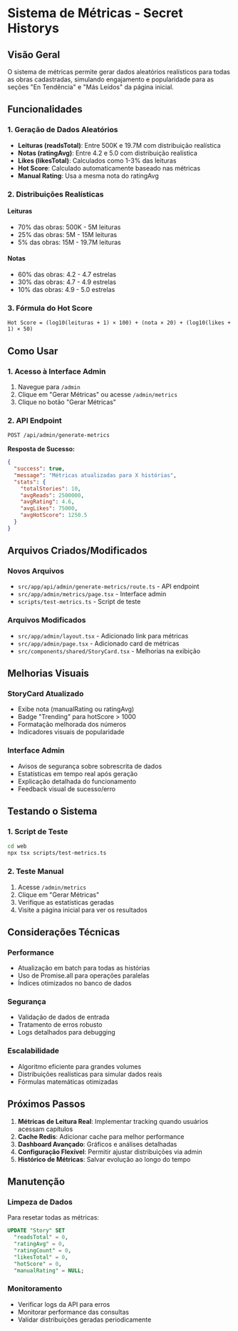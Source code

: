 # Sistema de Métricas - Secret Historys

## Visão Geral

O sistema de métricas permite gerar dados aleatórios realísticos para todas as obras cadastradas, simulando engajamento e popularidade para as seções "En Tendência" e "Más Leídos" da página inicial.

## Funcionalidades

### 1. Geração de Dados Aleatórios

- **Leituras (readsTotal)**: Entre 500K e 19.7M com distribuição realística
- **Notas (ratingAvg)**: Entre 4.2 e 5.0 com distribuição realística  
- **Likes (likesTotal)**: Calculados como 1-3% das leituras
- **Hot Score**: Calculado automaticamente baseado nas métricas
- **Manual Rating**: Usa a mesma nota do ratingAvg

### 2. Distribuições Realísticas

#### Leituras
- 70% das obras: 500K - 5M leituras
- 25% das obras: 5M - 15M leituras  
- 5% das obras: 15M - 19.7M leituras

#### Notas
- 60% das obras: 4.2 - 4.7 estrelas
- 30% das obras: 4.7 - 4.9 estrelas
- 10% das obras: 4.9 - 5.0 estrelas

### 3. Fórmula do Hot Score

```
Hot Score = (log10(leituras + 1) × 100) + (nota × 20) + (log10(likes + 1) × 50)
```

## Como Usar

### 1. Acesso à Interface Admin

1. Navegue para `/admin`
2. Clique em "Gerar Métricas" ou acesse `/admin/metrics`
3. Clique no botão "Gerar Métricas"

### 2. API Endpoint

```bash
POST /api/admin/generate-metrics
```

**Resposta de Sucesso:**
```json
{
  "success": true,
  "message": "Métricas atualizadas para X histórias",
  "stats": {
    "totalStories": 10,
    "avgReads": 2500000,
    "avgRating": 4.6,
    "avgLikes": 75000,
    "avgHotScore": 1250.5
  }
}
```

## Arquivos Criados/Modificados

### Novos Arquivos
- `src/app/api/admin/generate-metrics/route.ts` - API endpoint
- `src/app/admin/metrics/page.tsx` - Interface admin
- `scripts/test-metrics.ts` - Script de teste

### Arquivos Modificados
- `src/app/admin/layout.tsx` - Adicionado link para métricas
- `src/app/admin/page.tsx` - Adicionado card de métricas
- `src/components/shared/StoryCard.tsx` - Melhorias na exibição

## Melhorias Visuais

### StoryCard Atualizado
- Exibe nota (manualRating ou ratingAvg)
- Badge "Trending" para hotScore > 1000
- Formatação melhorada dos números
- Indicadores visuais de popularidade

### Interface Admin
- Avisos de segurança sobre sobrescrita de dados
- Estatísticas em tempo real após geração
- Explicação detalhada do funcionamento
- Feedback visual de sucesso/erro

## Testando o Sistema

### 1. Script de Teste
```bash
cd web
npx tsx scripts/test-metrics.ts
```

### 2. Teste Manual
1. Acesse `/admin/metrics`
2. Clique em "Gerar Métricas"
3. Verifique as estatísticas geradas
4. Visite a página inicial para ver os resultados

## Considerações Técnicas

### Performance
- Atualização em batch para todas as histórias
- Uso de Promise.all para operações paralelas
- Índices otimizados no banco de dados

### Segurança
- Validação de dados de entrada
- Tratamento de erros robusto
- Logs detalhados para debugging

### Escalabilidade
- Algoritmo eficiente para grandes volumes
- Distribuições realísticas para simular dados reais
- Fórmulas matemáticas otimizadas

## Próximos Passos

1. **Métricas de Leitura Real**: Implementar tracking quando usuários acessam capítulos
2. **Cache Redis**: Adicionar cache para melhor performance
3. **Dashboard Avançado**: Gráficos e análises detalhadas
4. **Configuração Flexível**: Permitir ajustar distribuições via admin
5. **Histórico de Métricas**: Salvar evolução ao longo do tempo

## Manutenção

### Limpeza de Dados
Para resetar todas as métricas:
```sql
UPDATE "Story" SET 
  "readsTotal" = 0,
  "ratingAvg" = 0,
  "ratingCount" = 0,
  "likesTotal" = 0,
  "hotScore" = 0,
  "manualRating" = NULL;
```

### Monitoramento
- Verificar logs da API para erros
- Monitorar performance das consultas
- Validar distribuições geradas periodicamente
